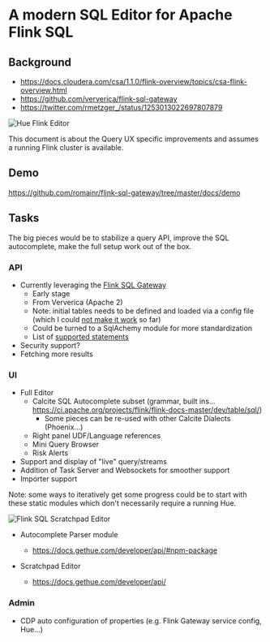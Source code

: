 
# A modern SQL Editor for Apache Flink SQL

## Background

* https://docs.cloudera.com/csa/1.1.0/flink-overview/topics/csa-flink-overview.html
* https://github.com/ververica/flink-sql-gateway
* https://twitter.com/rmetzger_/status/1253013022697807879

![Hue Flink Editor](https://cdn.gethue.com/uploads/2020/04/editor_flink_sql_select.png)

This document is about the Query UX specific improvements and assumes a running Flink cluster is available.

## Demo

https://github.com/romainr/flink-sql-gateway/tree/master/docs/demo

## Tasks

The big pieces would be to stabilize a query API, improve the SQL autocomplete, make the full setup work out of the box.


### API

* Currently leveraging the [Flink SQL Gateway](https://github.com/ververica/flink-sql-gateway)
  * Early stage
  * From Ververica (Apache 2)
  * Note: initial tables needs to be defined and loaded via a config file (which I could [not make it work](https://github.com/cloudera/hue/issues/1010#issuecomment-620042416) so far)
  * Could be turned to a SqlAchemy module for more standardization
  * List of [supported statements](https://github.com/ververica/flink-sql-gateway#supported-statements)
* Security support?
* Fetching more results

### UI

* Full Editor
  * Calcite SQL Autocomplete subset (grammar, built ins... https://ci.apache.org/projects/flink/flink-docs-master/dev/table/sql/)
    * Some pieces can be re-used with other Calcite Dialects (Phoenix...)
  * Right panel UDF/Language references
  * Mini Query Browser
  * Risk Alerts
* Support and display of "live" query/streams
* Addition of Task Server and Websockets for smoother support
* Importer support

Note: some ways to iteratively get some progress could be to start with these static modules which don't necessarily require a running Hue.

![Flink SQL Scratchpad Editor](https://cdn.gethue.com/uploads/2020/04/flink_cloudera.jpeg)

* Autocomplete Parser module
  * https://docs.gethue.com/developer/api/#npm-package

* Scratchpad Editor
  * https://docs.gethue.com/developer/api/


### Admin

* CDP auto configuration of properties (e.g. Flink Gateway service config, Hue...)
